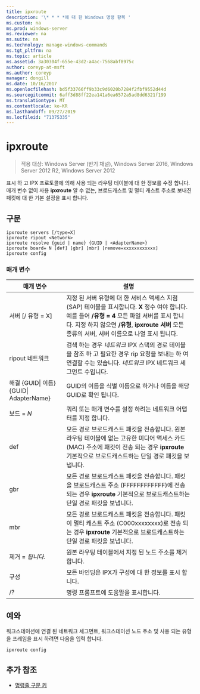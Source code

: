 ```yaml
---
title: ipxroute
description: '\* * * *에 대 한 Windows 명령 항목 '
ms.custom: na
ms.prod: windows-server
ms.reviewer: na
ms.suite: na
ms.technology: manage-windows-commands
ms.tgt_pltfrm: na
ms.topic: article
ms.assetid: 3a30304f-655e-43d2-a4ac-7568abf8975c
author: coreyp-at-msft
ms.author: coreyp
manager: dongill
ms.date: 10/16/2017
ms.openlocfilehash: bd5f33766ff9b33c9d6020b7284f2fbf9552d44d
ms.sourcegitcommit: 6aff3d88ff22ea141a6ea6572a5ad8dd6321f199
ms.translationtype: MT
ms.contentlocale: ko-KR
ms.lasthandoff: 09/27/2019
ms.locfileid: "71375335"
---
```

# <a name="ipxroute"></a>ipxroute

>적용 대상: Windows Server (반기 채널), Windows Server 2016, Windows Server 2012 R2, Windows Server 2012

표시 하 고 IPX 프로토콜에 의해 사용 되는 라우팅 테이블에 대 한 정보를 수정 합니다. 매개 변수 없이 사용  **ipxroute** 알 수 없는, 브로드캐스트 및 멀티 캐스트 주소로 보내진 패킷에 대 한 기본 설정을 표시 합니다.   
## <a name="syntax"></a>구문  
```  
ipxroute servers [/type=X]  
ipxroute ripout <Network>  
ipxroute resolve {guid | name} {GUID | <AdapterName>}  
ipxroute board= N [def] [gbr] [mbr] [remove=xxxxxxxxxxxx]  
ipxroute config  
```  
### <a name="parameters"></a>매개 변수  
|매개 변수|설명|  
|-------|--------|  
|서버 [/ 유형 = X]|지정 된 서버 유형에 대 한 서비스 액세스 지점 (SAP) 테이블을 표시합니다.  **X** 정수 여야 합니다. 예를 들어 **/유형 = 4** 모든 파일 서버를 표시 합니다. 지정 하지 않으면 **/유형**, **ipxroute 서버** 모든 종류의 서버, 서버 이름으로 나열 표시 됩니다.|  
|ripout 네트워크|검색 하는 경우 *네트워크* IPX 스택의 경로 테이블을 참조 하 고 필요한 경우 rip 요청을 보내는 하 여 연결할 수는 있습니다.  *네트워크* IPX 네트워크 세그먼트 수입니다.|  
|해결 {GUID&#124; 이름} {GUID&#124; AdapterName}|GUID의 이름을 식별 이름으로 하거나 이름을 해당 GUID로 확인 됩니다.|  
|보드 = *N*|쿼리 또는 매개 변수를 설정 하려는 네트워크 어댑터를 지정 합니다.|  
|def|모든 경로 브로드캐스트 패킷을 전송합니다. 원본 라우팅 테이블에 없는 고유한 미디어 액세스 카드 (MAC) 주소에 패킷이 전송 되는 경우 **ipxroute** 기본적으로 브로드캐스트하는 단일 경로 패킷을 보냅니다.|  
|gbr|모든 경로 브로드캐스트 패킷을 전송합니다. 패킷을 브로드캐스트 주소 (FFFFFFFFFFFF)에 전송 되는 경우 **ipxroute** 기본적으로 브로드캐스트하는 단일 경로 패킷을 보냅니다.|  
|mbr|모든 경로 브로드캐스트 패킷을 전송합니다. 패킷이 멀티 캐스트 주소 (C000xxxxxxxx)로 전송 되는 경우 **ipxroute** 기본적으로 브로드캐스트하는 단일 경로 패킷을 보냅니다.|  
|제거 = *됩니다.*|원본 라우팅 테이블에서 지정 된 노드 주소를 제거 합니다.|  
|구성|모든 바인딩은 IPX가 구성에 대 한 정보를 표시 합니다.|  
|/?|명령 프롬프트에 도움말을 표시합니다.|  
## <a name="BKMK_Examples"></a>예와  
워크스테이션에 연결 된 네트워크 세그먼트, 워크스테이션 노드 주소 및 사용 되는 유형을 프레임을 표시 하려면 다음을 입력 합니다.  
```  
ipxroute config  
```  
## <a name="additional-references"></a>추가 참조  
-   [명령줄 구문 키](command-line-syntax-key.md)  
